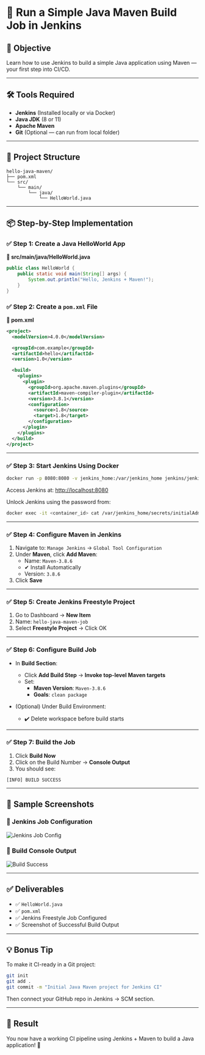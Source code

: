 # 🚀 Run a Simple Java Maven Build Job in Jenkins

## 🎯 Objective
Learn how to use Jenkins to build a simple Java application using Maven — your first step into CI/CD.

---

## 🛠️ Tools Required
- **Jenkins** (Installed locally or via Docker)
- **Java JDK** (8 or 11)
- **Apache Maven**
- **Git** (Optional — can run from local folder)

---

## 📁 Project Structure

```
hello-java-maven/
├── pom.xml
└── src/
    └── main/
        └── java/
            └── HelloWorld.java
```

---

## 📦 Step-by-Step Implementation

### ✅ Step 1: Create a Java HelloWorld App

**📄 src/main/java/HelloWorld.java**
```java
public class HelloWorld {
    public static void main(String[] args) {
        System.out.println("Hello, Jenkins + Maven!");
    }
}
```

### ✅ Step 2: Create a `pom.xml` File

**📄 pom.xml**
```xml
<project>
  <modelVersion>4.0.0</modelVersion>

  <groupId>com.example</groupId>
  <artifactId>hello</artifactId>
  <version>1.0</version>

  <build>
    <plugins>
      <plugin>
        <groupId>org.apache.maven.plugins</groupId>
        <artifactId>maven-compiler-plugin</artifactId>
        <version>3.8.1</version>
        <configuration>
          <source>1.8</source>
          <target>1.8</target>
        </configuration>
      </plugin>
    </plugins>
  </build>
</project>
```

---

### ✅ Step 3: Start Jenkins Using Docker

```bash
docker run -p 8080:8080 -v jenkins_home:/var/jenkins_home jenkins/jenkins:lts
```

Access Jenkins at: [http://localhost:8080](http://localhost:8080)

Unlock Jenkins using the password from:
```bash
docker exec -it <container_id> cat /var/jenkins_home/secrets/initialAdminPassword
```

---

### ✅ Step 4: Configure Maven in Jenkins

1. Navigate to: `Manage Jenkins` → `Global Tool Configuration`
2. Under **Maven**, click **Add Maven**:
   - Name: `Maven-3.8.6`
   - ✔ Install Automatically
   - Version: `3.8.6`
3. Click **Save**

---

### ✅ Step 5: Create Jenkins Freestyle Project

1. Go to Dashboard → **New Item**
2. Name: `hello-java-maven-job`
3. Select **Freestyle Project** → Click OK

---

### ✅ Step 6: Configure Build Job

- In **Build Section**:
  - Click **Add Build Step** → **Invoke top-level Maven targets**
  - Set:
    - **Maven Version**: `Maven-3.8.6`
    - **Goals**: `clean package`

- (Optional) Under Build Environment:
  - ✔️ Delete workspace before build starts

---

### ✅ Step 7: Build the Job

1. Click **Build Now**
2. Click on the Build Number → **Console Output**
3. You should see:
```
[INFO] BUILD SUCCESS
```

---

## 📸 Sample Screenshots

### 🎯 Jenkins Job Configuration
![Jenkins Job Config](./screenshots/job-config.png)

### 🎯 Build Console Output
![Build Success](./screenshots/build-success.png)

---

## ✅ Deliverables

- ✅ `HelloWorld.java`
- ✅ `pom.xml`
- ✅ Jenkins Freestyle Job Configured
- ✅ Screenshot of Successful Build Output

---

## 💡 Bonus Tip

To make it CI-ready in a Git project:

```bash
git init
git add .
git commit -m "Initial Java Maven project for Jenkins CI"
```

Then connect your GitHub repo in Jenkins → SCM section.

---

## 🏁 Result

You now have a working CI pipeline using Jenkins + Maven to build a Java application! 🎉

